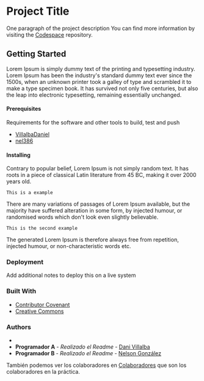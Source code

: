 # Project Title
One paragraph of the project description
You can find more information by visiting the [Codespace](https://codespaceacademy.com/) repository.

## Getting Started
Lorem Ipsum is simply dummy text of the printing and typesetting industry. Lorem Ipsum has been the industry's standard dummy text ever since the 1500s, when an unknown printer took a galley of type and scrambled it to make a type specimen book. It has survived not only five centuries, but also the leap into electronic typesetting, remaining essentially unchanged.

#### Prerequisites
Requirements for the software and other tools to build, test and push

- [VillalbaDaniel](https://github.com/VillalbaDaniel)
- [nel386](https://github.com/nel386)

#### Installing 
Contrary to popular belief, Lorem Ipsum is not simply random text. It has roots in a piece of classical Latin literature from 45 BC, making it over 2000 years old.

`This is a example`

There are many variations of passages of Lorem Ipsum available, but the majority have suffered alteration in some form, by injected humour, or randomised words which don't look even slightly believable. 

`This is the second example`

The generated Lorem Ipsum is therefore always free from repetition, injected humour, or non-characteristic words etc.

### Deployment
Add additional notes to deploy this on a live system

### Built With
- [Contributor Covenant](http://www.ContributorCovenant.com) 
- [Creative Commons](http://www.CreativeCommons.com)

### Authors
- 
- **Programador A** - *Realizado el Readme* - [Dani Villalba](https://github.com/VillalbaDaniel)
- **Programador B** - *Realizado el Readme* - [Nelson González](https://github.com/nel386)

También podemos ver los colaboradores en 
[Colaboradores](https://github.com/VillalbaDaniel/todo-list/graphs/contributors) que son los colaboradores en la práctica.
